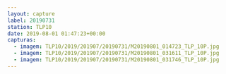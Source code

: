 ```yaml
---
layout: capture
label: 20190731
station: TLP10
date: 2019-08-01 01:47:23+00:00
capturas:
  - imagem: TLP10/2019/201907/20190731/M20190801_014723_TLP_10P.jpg
  - imagem: TLP10/2019/201907/20190731/M20190801_031611_TLP_10P.jpg
  - imagem: TLP10/2019/201907/20190731/M20190801_031746_TLP_10P.jpg
---
```

